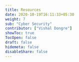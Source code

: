 ```yaml
---
title: Resources
date: 2020-10-19T16:11:33+05:30
weight: 7
sub: "Cyber Security"
contributor: ["Vishal Dongre"]
showToc: true
TocOpen: false
draft: false
hidemeta: false
disableShare: false
---
```

